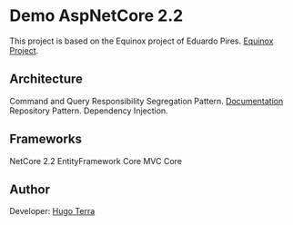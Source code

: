 Demo AspNetCore 2.2 
===================
This project is based on the Equinox project of Eduardo Pires. [Equinox Project](https://github.com/EduardoPires/EquinoxProject).


## Architecture
Command and Query Responsibility Segregation Pattern. [Documentation](https://docs.microsoft.com/en-us/azure/architecture/patterns/cqrs)
Repository Pattern.
Dependency Injection.

## Frameworks
NetCore 2.2
EntityFramework Core
MVC Core


## Author
Developer: [Hugo Terra](mailto:hugo@sharpnet.com.br)
